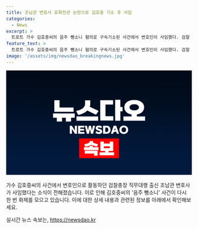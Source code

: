 ```yaml
---
title: 조남관 변호사 호화전관 논란으로 김호중 기소 후 사임
categories:
  - News
excerpt: >
  트로트 가수 김호중씨의 음주 뺑소니 혐의로 구속기소된 사건에서 변호인이 사임했다. 검찰 총장 직무대행 출신의 조남관 변호사는 원래 의뢰인과 검찰 수사 단계까지만 변호하기로 계약하였으며, 이제 역할이 끝났다고 전했다. 이 사건으로 인한 김씨의 첫 공판은 오는 10일에 예정되어 있다.
feature_text: >
  트로트 가수 김호중씨의 음주 뺑소니 혐의로 구속기소된 사건에서 변호인이 사임했다. 검찰 총장 직무대행 출신의 조남관 변호사는 원래 의뢰인과 검찰 수사 단계까지만 변호하기로 계약하였으며, 이제 역할이 끝났다고 전했다. 이 사건으로 인한 김씨의 첫 공판은 오는 10일에 예정되어 있다.
image: '/assets/img/newsdao_breakingnews.jpg'
---
```


<p><img src="/assets/img/newsdao_breakingnews.jpg" alt="cryptoinkorea 속보" /></p>

<p>가수 김호중씨의 사건에서 변호인으로 활동하던 검찰총장 직무대행 출신 조남관 변호사가 사임했다는 소식이 전해졌습니다. 이로 인해 김호중씨의 '음주 뺑소니' 사건이 다시 한 번 화제를 모으고 있습니다. 이에 대한 상세 내용과 관련된 정보를 아래에서 확인해보세요.</p>
실시간 뉴스 속보는, <a href="https://newsdao.kr" rel="dofollow">https://newsdao.kr</a>


